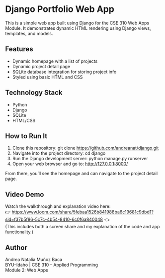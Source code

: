 # Django Portfolio Web App

This is a simple web app built using Django for the CSE 310 Web Apps Module. It demonstrates dynamic HTML rendering using Django views, templates, and models.

## Features

- Dynamic homepage with a list of projects
- Dynamic project detail page
- SQLite database integration for storing project info
- Styled using basic HTML and CSS

## Technology Stack

- Python
- Django
- SQLite
- HTML/CSS

## How to Run It

1. Clone this repository:
git clone https://github.com/andreanat/django.git 
2. Navigate into the project directory:
cd django
3. Run the Django development server:
python manage.py runserver
4. Open your web browser and go to:
http://127.0.0.1:8000/


From there, you’ll see the homepage and can navigate to the project detail page.

## Video Demo

Watch the walkthrough and explanation video here:  
👉 https://www.loom.com/share/5febaa1526b841988ba6c19681c9dbd1?sid=f37b5f86-5c7c-4b54-8410-6c0f6a840048 👈  
(This includes both a screen share and my explanation of the code and app functionality.)

## Author

Andrea Natalia Muñoz Baca  
BYU–Idaho | CSE 310 – Applied Programming  
Module 2: Web Apps

